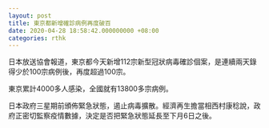 ```yaml
---
layout: post
title: 東京都新增確診病例再度破百
date: 2020-04-28 18:58:42.000000000 +08:00
categories: rthk
---
```


日本放送協會報道，東京都今天新增112宗新型冠狀病毒確診個案，是連續兩天錄得少於100宗病例後，再度超過100宗。

東京累計4000多人感染，全國就有13800多宗病例。

日本政府三星期前頒佈緊急狀態，遏止病毒擴散。經濟再生擔當相西村康稔說，政府正密切監察疫情數據，決定是否把緊急狀態延長至下月6日之後。
